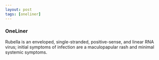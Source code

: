 ```yaml
---
layout: post
tags: [oneliner]
---
```



### OneLiner

Rubella is an enveloped, single-stranded, positive-sense, and linear RNA virus; initial symptoms of infection are a maculopapular rash and minimal systemic symptoms.
